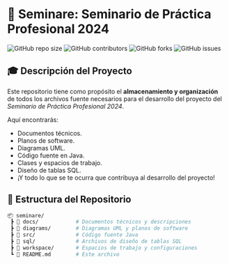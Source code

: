 # 📘 Seminare: Seminario de Práctica Profesional 2024

![GitHub repo size](https://img.shields.io/github/repo-size/your-username/seminare?style=flat-square)
![GitHub contributors](https://img.shields.io/github/contributors/your-username/seminare?style=flat-square)
![GitHub forks](https://img.shields.io/github/forks/your-username/seminare?style=flat-square)
![GitHub issues](https://img.shields.io/github/issues/your-username/seminare?style=flat-square)

## 🎓 Descripción del Proyecto

Este repositorio tiene como propósito el **almacenamiento y organización** de todos los archivos fuente necesarios para el desarrollo del proyecto del _Seminario de Práctica Profesional 2024_.

Aquí encontrarás:
- Documentos técnicos.
- Planos de software.
- Diagramas UML.
- Código fuente en Java.
- Clases y espacios de trabajo.
- Diseño de tablas SQL.
- ¡Y todo lo que se te ocurra que contribuya al desarrollo del proyecto!

## 📁 Estructura del Repositorio

```bash
📦 seminare/
 ┣ 📂 docs/            # Documentos técnicos y descripciones
 ┣ 📂 diagrams/        # Diagramas UML y planos de software
 ┣ 📂 src/             # Código fuente Java
 ┣ 📂 sql/             # Archivos de diseño de tablas SQL
 ┣ 📂 workspace/       # Espacios de trabajo y configuraciones
 ┗ 📜 README.md        # Este archivo
